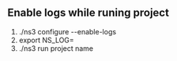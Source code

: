 ## Enable logs while runing project
1. ./ns3 configure --enable-logs
1. export NS_LOG=<LogComponentName>
1. ./ns3 run project name